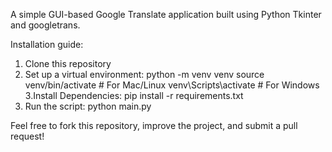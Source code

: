 A simple GUI-based Google Translate application built using Python Tkinter and googletrans.

Installation guide:
1. Clone this repository
2. Set up a virtual environment:
   python -m venv venv
   source venv/bin/activate  # For Mac/Linux
   venv\Scripts\activate  # For Windows
3.Install Dependencies:
   pip install -r requirements.txt
4. Run the script:
   python main.py

Feel free to fork this repository, improve the project, and submit a pull request! 
